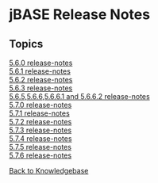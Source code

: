 # jBASE Release Notes

<PageHeader />

## Topics

[5.6.0 release-notes](./5.6.0/README.md)  
[5.6.1 release-notes](./5.6.1/README.md)  
[5.6.2 release-notes](./5.6.2/README.md)  
[5.6.3 release-notes](./5.6.3/README.md)  
[5.6.5,5.6.6,5.6.6.1 and 5.6.6.2 release-notes](./5.6.5-and-5.6.6-and-5.6.6.1-and-5.6.6.2/README.md)  
[5.7.0 release-notes](./5.7.0/README.md)  
[5.7.1 release-notes](./5.7.1/README.md)  
[5.7.2 release-notes](./5.7.2/README.md)  
[5.7.3 release-notes](./5.7.3/README.md)  
[5.7.4 release-notes](./5.7.4/README.md)  
[5.7.5 release-notes](./5.7.5/README.md)  
[5.7.6 release-notes](./5.7.6/README.md)  

[Back to Knowledgebase](./../README.md)

  
<PageFooter />
